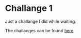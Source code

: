 # Challange 1
Just a challange I did while waiting.

The challanges can be found [here](https://dev.to/frontendmentor/16-front-end-projects-with-designs-to-help-improve-your-coding-skills-5aj "Frontend Mentor's Homepage")